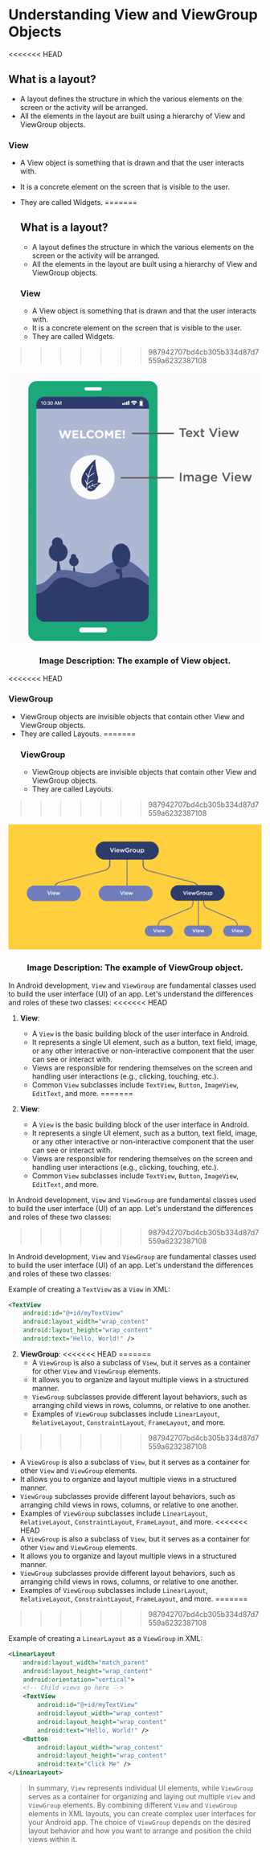 # Understanding View and ViewGroup Objects

<<<<<<< HEAD
## What is a layout?
- A layout defines the structure in which the various elements on the screen or the activity will be arranged.
- All the elements in the layout are built using a hierarchy of View and ViewGroup objects.

### View
- A View object is something that is drawn and that the user interacts with.
- It is a concrete element on the screen that is visible to the user.
- They are called Widgets.
=======
  ## What is a layout?
   - A layout defines the structure in which the various elements on the screen or the activity will be arranged.
   - All the elements in the layout are built using a hierarchy of View and ViewGroup objects.

   ### View
   - A View object is something that is drawn and that the user interacts with.
   - It is a concrete element on the screen that is visible to the user.
   - They are called Widgets.
>>>>>>> 987942707bd4cb305b334d87d7559a6232387108

<p align="center">
<img src="https://github.com/Amit-Ashok-Swain/Android-Kick-Off/blob/main/images/Understanding-View-and-ViewGroup-Objects/01.png" alt="Image Description" />
</p>
                                        <h3 align = "center">  Image Description: The example of View object.</h3>


<<<<<<< HEAD
### ViewGroup
- ViewGroup objects are invisible objects that contain other View and ViewGroup objects.
- They are called Layouts.
=======
   ### ViewGroup
   - ViewGroup objects are invisible objects that contain other View and ViewGroup objects.
   - They are called Layouts.
>>>>>>> 987942707bd4cb305b334d87d7559a6232387108

<p align="center">
<img src="https://github.com/Amit-Ashok-Swain/Android-Kick-Off/blob/main/images/Understanding-View-and-ViewGroup-Objects/02.png" alt="Image Description" />
</p>
                                       <h3 align = "center">Image Description: The example of ViewGroup object.</h3>



In Android development, `View` and `ViewGroup` are fundamental classes used to build the user interface (UI) of an app. Let's understand the differences and roles of these two classes:
<<<<<<< HEAD

1. **View**:
   - A `View` is the basic building block of the user interface in Android.
   - It represents a single UI element, such as a button, text field, image, or any other interactive or non-interactive component that the user can see or interact with.
   - Views are responsible for rendering themselves on the screen and handling user interactions (e.g., clicking, touching, etc.).
   - Common `View` subclasses include `TextView`, `Button`, `ImageView`, `EditText`, and more.
=======

1. **View**:
    - A `View` is the basic building block of the user interface in Android.
    - It represents a single UI element, such as a button, text field, image, or any other interactive or non-interactive component that the user can see or interact with.
    - Views are responsible for rendering themselves on the screen and handling user interactions (e.g., clicking, touching, etc.).
    - Common `View` subclasses include `TextView`, `Button`, `ImageView`, `EditText`, and more.

In Android development, `View` and `ViewGroup` are fundamental classes used to build the user interface (UI) of an app. Let's understand the differences and roles of these two classes:
>>>>>>> 987942707bd4cb305b334d87d7559a6232387108

In Android development, `View` and `ViewGroup` are fundamental classes used to build the user interface (UI) of an app. Let's understand the differences and roles of these two classes:

Example of creating a `TextView` as a `View` in XML:
   ```xml
   <TextView
       android:id="@+id/myTextView"
       android:layout_width="wrap_content"
       android:layout_height="wrap_content"
       android:text="Hello, World!" />
   ```

2. **ViewGroup**:
<<<<<<< HEAD
=======
    - A `ViewGroup` is also a subclass of `View`, but it serves as a container for other `View` and `ViewGroup` elements.
    - It allows you to organize and layout multiple views in a structured manner.
    - `ViewGroup` subclasses provide different layout behaviors, such as arranging child views in rows, columns, or relative to one another.
    - Examples of `ViewGroup` subclasses include `LinearLayout`, `RelativeLayout`, `ConstraintLayout`, `FrameLayout`, and more.
>>>>>>> 987942707bd4cb305b334d87d7559a6232387108
   - A `ViewGroup` is also a subclass of `View`, but it serves as a container for other `View` and `ViewGroup` elements.
   - It allows you to organize and layout multiple views in a structured manner.
   - `ViewGroup` subclasses provide different layout behaviors, such as arranging child views in rows, columns, or relative to one another.
   - Examples of `ViewGroup` subclasses include `LinearLayout`, `RelativeLayout`, `ConstraintLayout`, `FrameLayout`, and more.
<<<<<<< HEAD
   - A `ViewGroup` is also a subclass of `View`, but it serves as a container for other `View` and `ViewGroup` elements.
   - It allows you to organize and layout multiple views in a structured manner.
   - `ViewGroup` subclasses provide different layout behaviors, such as arranging child views in rows, columns, or relative to one another.
   - Examples of `ViewGroup` subclasses include `LinearLayout`, `RelativeLayout`, `ConstraintLayout`, `FrameLayout`, and more.
=======
>>>>>>> 987942707bd4cb305b334d87d7559a6232387108

   Example of creating a `LinearLayout` as a `ViewGroup` in XML:
   ```xml
   <LinearLayout
       android:layout_width="match_parent"
       android:layout_height="wrap_content"
       android:orientation="vertical">
       <!-- Child views go here -->
       <TextView
           android:id="@+id/myTextView"
           android:layout_width="wrap_content"
           android:layout_height="wrap_content"
           android:text="Hello, World!" />
       <Button
           android:layout_width="wrap_content"
           android:layout_height="wrap_content"
           android:text="Click Me" />
   </LinearLayout>
   ```

> In summary, `View` represents individual UI elements, while `ViewGroup` serves as a container for organizing and laying out multiple `View` and `ViewGroup` elements. By combining different `View` and `ViewGroup` elements in XML layouts, you can create complex user interfaces for your Android app. The choice of `ViewGroup` depends on the desired layout behavior and how you want to arrange and position the child views within it.

